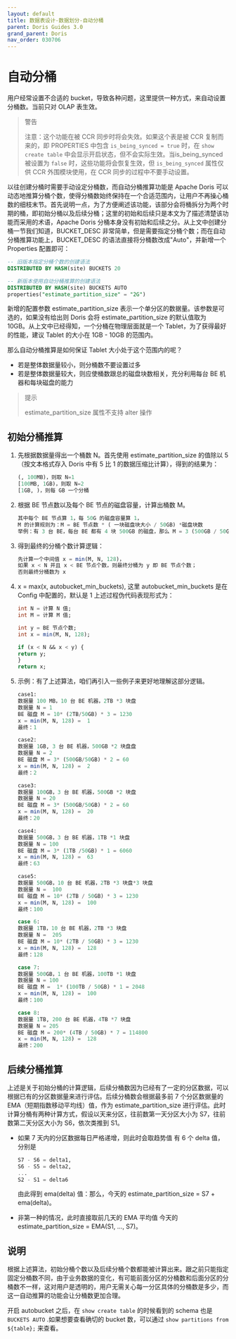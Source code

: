 ```yaml
---
layout: default
title: 数据表设计-数据划分-自动分桶
parent: Doris Guides 3.0
grand_parent: Doris
nav_order: 030706
---
```


# 自动分桶
用户经常设置不合适的 bucket，导致各种问题，这里提供一种方式，来自动设置分桶数。当前只对 OLAP 表生效。

> 警告
> 
> 注意：这个功能在被 CCR 同步时将会失效。如果这个表是被 CCR 复制而来的，即 PROPERTIES 中包含 `is_being_synced = true` 时，在 `show create table` 中会显示开启状态，但不会实际生效。当is_being_synced被设置为 `false` 时，这些功能将会恢复生效，但 `is_being_synced` 属性仅供 CCR 外围模块使用，在 CCR 同步的过程中不要手动设置。

以往创建分桶时需要手动设定分桶数，而自动分桶推算功能是 Apache Doris 可以动态地推算分桶个数，使得分桶数始终保持在一个合适范围内，让用户不再操心桶数的细枝末节。首先说明一点，为了方便阐述该功能，该部分会将桶拆分为两个时期的桶，即初始分桶以及后续分桶；这里的初始和后续只是本文为了描述清楚该功能而采用的术语，Apache Doris 分桶本身没有初始和后续之分。从上文中创建分桶一节我们知道，BUCKET_DESC 非常简单，但是需要指定分桶个数；而在自动分桶推算功能上，BUCKET_DESC 的语法直接将分桶数改成"Auto"，并新增一个 Properties 配置即可：

```sql
-- 旧版本指定分桶个数的创建语法
DISTRIBUTED BY HASH(site) BUCKETS 20

-- 新版本使用自动分桶推算的创建语法
DISTRIBUTED BY HASH(site) BUCKETS AUTO
properties("estimate_partition_size" = "2G")
```

新增的配置参数 estimate_partition_size 表示一个单分区的数据量。该参数是可选的，如果没有给出则 Doris 会将 estimate_partition_size 的默认值取为 10GB。从上文中已经得知，一个分桶在物理层面就是一个 Tablet，为了获得最好的性能，建议 Tablet 的大小在 1GB - 10GB 的范围内。

那么自动分桶推算是如何保证 Tablet 大小处于这个范围内的呢？
* 若是整体数据量较小，则分桶数不要设置过多
* 若是整体数据量较大，则应使桶数跟总的磁盘块数相关，充分利用每台 BE 机器和每块磁盘的能力

> 提示
> 
> estimate_partition_size 属性不支持 alter 操作

## 初始分桶推算
1. 先根据数据量得出一个桶数 N。首先使用 estimate_partition_size 的值除以 5（按文本格式存入 Doris 中有 5 比 1 的数据压缩比计算），得到的结果为：

    ```sql
    (, 100MB)，则取 N=1
    [100MB, 1GB)，则取 N=2
    [1GB, )，则每 GB 一个分桶
    ```
2. 根据 BE 节点数以及每个 BE 节点的磁盘容量，计算出桶数 M。

    ```sql
    其中每个 BE 节点算 1，每 50G 的磁盘容量算 1，
    M 的计算规则为：M = BE 节点数 * ( 一块磁盘块大小 / 50GB) *磁盘块数 
    举例：有 3 台 BE，每台 BE 都有 4 块 500GB 的磁盘，那么 M = 3 (500GB / 50GB) 4 = 120
    ```
3. 得到最终的分桶个数计算逻辑：

    ```sql
    先计算一个中间值 x = min(M, N, 128)， 
    如果 x < N 并且 x < BE 节点个数，则最终分桶为 y 即 BE 节点个数；
    否则最终分桶数为 x
    ```
4. x = max(x, autobucket_min_buckets), 这里 autobucket_min_buckets 是在 Config 中配置的，默认是 1
    上述过程伪代码表现形式为：

    ```sql
    int N = 计算 N 值;
    int M = 计算 M 值;

    int y = BE 节点个数;
    int x = min(M, N, 128);

    if (x < N && x < y) {
    return y;
    }
    return x;
    ```
5. 示例：有了上述算法，咱们再引入一些例子来更好地理解这部分逻辑。

    ```sql
    case1:
    数据量 100 MB，10 台 BE 机器，2TB *3 块盘
    数据量 N = 1
    BE 磁盘 M = 10* (2TB/50GB) * 3 = 1230
    x = min(M, N, 128) =  1
    最终：1

    case2:
    数据量 1GB, 3 台 BE 机器，500GB *2 块盘盘
    数据量 N = 2
    BE 磁盘 M = 3* (500GB/50GB) * 2 = 60
    x = min(M, N, 128) =  2
    最终：2

    case3:
    数据量 100GB，3 台 BE 机器，500GB *2 块盘
    数据量 N = 20
    BE 磁盘 M = 3* (500GB/50GB) * 2 = 60
    x = min(M, N, 128) =  20
    最终：20

    case4:
    数据量 500GB，3 台 BE 机器，1TB *1 块盘
    数据量 N = 100
    BE 磁盘 M = 3* (1TB /50GB) * 1 = 6060
    x = min(M, N, 128) =  63
    最终：63

    case5:
    数据量 500GB，10 台 BE 机器，2TB *3 块盘*3 块盘
    数据量 N =  100
    BE 磁盘 M = 10* (2TB / 50GB) * 3 = 1230
    x = min(M, N, 128) =  100
    最终：100

    case 6:
    数据量 1TB，10 台 BE 机器，2TB *3 块盘
    数据量 N =  205
    BE 磁盘 M = 10* (2TB / 50GB) * 3 = 1230
    x = min(M, N, 128) =  128
    最终：128

    case 7:
    数据量 500GB，1 台 BE 机器，100TB *1 块盘
    数据量 N = 100
    BE 磁盘 M =  1* (100TB / 50GB) * 1 = 2048
    x = min(M, N, 128) =  100
    最终：100

    case 8:
    数据量 1TB, 200 台 BE 机器，4TB *7 块盘
    数据量 N = 205
    BE 磁盘 M = 200* (4TB / 50GB) * 7 = 114800
    x = min(M, N, 128) =  128
    最终：200
    ```

## 后续分桶推算
上述是关于初始分桶的计算逻辑，后续分桶数因为已经有了一定的分区数据，可以根据已有的分区数据量来进行评估。后续分桶数会根据最多前 7 个分区数据量的 EMA（短期指数移动平均线）值，作为 estimate_partition_size 进行评估。此时计算分桶有两种计算方式，假设以天来分区，往前数第一天分区大小为 S7，往前数第二天分区大小为 S6，依次类推到 S1。
* 如果 7 天内的分区数据每日严格递增，则此时会取趋势值
    有 6 个 delta 值，分别是

    ```sql
    S7 - S6 = delta1,
    S6 - S5 = delta2,
    ...
    S2 - S1 = delta6
    ```
    由此得到 ema(delta) 值：那么，今天的 estimate_partition_size = S7 + ema(delta)。
* 非第一种的情况，此时直接取前几天的 EMA 平均值
    今天的 estimate_partition_size = EMA(S1, ..., S7)。

## 说明
根据上述算法，初始分桶个数以及后续分桶个数都能被计算出来。跟之前只能指定固定分桶数不同，由于业务数据的变化，有可能前面分区的分桶数和后面分区的分桶数不一样，这对用户是透明的，用户无需关心每一分区具体的分桶数是多少，而这一自动推算的功能会让分桶数更加合理。

开启 autobucket 之后，在 `show create table` 的时候看到的 schema 也是 `BUCKETS AUTO` .如果想要查看确切的 bucket 数，可以通过 `show partitions from ${table};` 来查看。